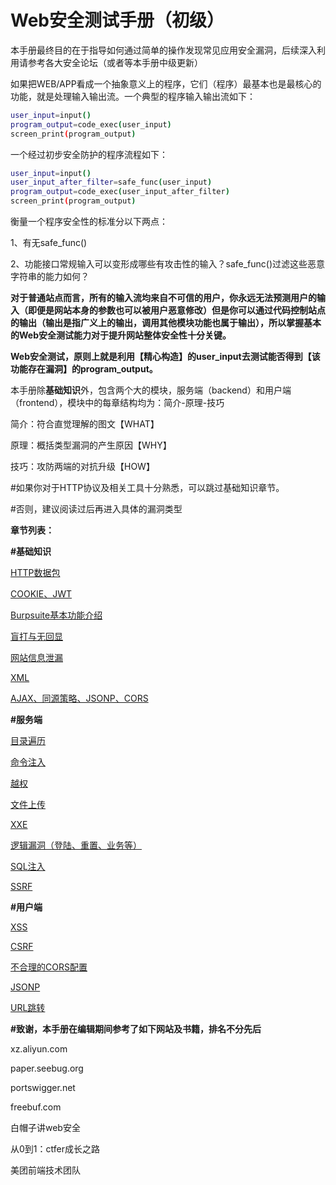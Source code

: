 # Web安全测试手册（初级）

本手册最终目的在于指导如何通过简单的操作发现常见应用安全漏洞，后续深入利用请参考各大安全论坛（或者等本手册中级更新）

如果把WEB/APP看成一个抽象意义上的程序，它们（程序）最基本也是最核心的功能，就是处理输入输出流。一个典型的程序输入输出流如下：

```bash
user_input=input()
program_output=code_exec(user_input)
screen_print(program_output)
```

一个经过初步安全防护的程序流程如下：

```bash
user_input=input()
user_input_after_filter=safe_func(user_input)
program_output=code_exec(user_input_after_filter)
screen_print(program_output)
```

衡量一个程序安全性的标准分以下两点：

1、有无safe_func()

2、功能接口常规输入可以变形成哪些有攻击性的输入？safe_func()过滤这些恶意字符串的能力如何？

**对于普通站点而言，所有的输入流均来自不可信的用户，你永远无法预测用户的输入（即便是网站本身的参数也可以被用户恶意修改）但是你可以通过代码控制站点的输出（输出是指广义上的输出，调用其他模块功能也属于输出），所以掌握基本的Web安全测试能力对于提升网站整体安全性十分关键。**

**Web安全测试，原则上就是利用【精心构造】的user_input去测试能否得到【该功能存在漏洞】的program_output。**

本手册除**基础知识**外，包含两个大的模块，服务端（backend）和用户端（frontend），模块中的每章结构均为：简介-原理-技巧

简介：符合直觉理解的图文【WHAT】

原理：概括类型漏洞的产生原因【WHY】

技巧：攻防两端的对抗升级【HOW】

#如果你对于HTTP协议及相关工具十分熟悉，可以跳过基础知识章节。

#否则，建议阅读过后再进入具体的漏洞类型

**章节列表：**

**#基础知识**

[HTTP数据包](Web%E5%AE%89%E5%85%A8%E6%B5%8B%E8%AF%95%E6%89%8B%E5%86%8C%EF%BC%88%E5%88%9D%E7%BA%A7%EF%BC%89%205ba12b990dcc4b36916c39f0bfa556b9/HTTP%E6%95%B0%E6%8D%AE%E5%8C%85%202b20560a623644cc9e61d09cd0328758.md)

[COOKIE、JWT](Web%E5%AE%89%E5%85%A8%E6%B5%8B%E8%AF%95%E6%89%8B%E5%86%8C%EF%BC%88%E5%88%9D%E7%BA%A7%EF%BC%89%205ba12b990dcc4b36916c39f0bfa556b9/COOKIE%E3%80%81JWT%207bef3a6028734a46bfb2935d522a8318.md)

[Burpsuite基本功能介绍](Web%E5%AE%89%E5%85%A8%E6%B5%8B%E8%AF%95%E6%89%8B%E5%86%8C%EF%BC%88%E5%88%9D%E7%BA%A7%EF%BC%89%205ba12b990dcc4b36916c39f0bfa556b9/Burpsuite%E5%9F%BA%E6%9C%AC%E5%8A%9F%E8%83%BD%E4%BB%8B%E7%BB%8D%20ad08a490531544e2877b0929466c2781.md)

[盲打与无回显](Web%E5%AE%89%E5%85%A8%E6%B5%8B%E8%AF%95%E6%89%8B%E5%86%8C%EF%BC%88%E5%88%9D%E7%BA%A7%EF%BC%89%205ba12b990dcc4b36916c39f0bfa556b9/%E7%9B%B2%E6%89%93%E4%B8%8E%E6%97%A0%E5%9B%9E%E6%98%BE%20d579a79936d54ba8a2e36b71edd15f1e.md)

[网站信息泄漏](Web%E5%AE%89%E5%85%A8%E6%B5%8B%E8%AF%95%E6%89%8B%E5%86%8C%EF%BC%88%E5%88%9D%E7%BA%A7%EF%BC%89%205ba12b990dcc4b36916c39f0bfa556b9/%E7%BD%91%E7%AB%99%E4%BF%A1%E6%81%AF%E6%B3%84%E6%BC%8F%20d72199d7d5334255916ff3c412c00d3e.md)

[XML](Web%E5%AE%89%E5%85%A8%E6%B5%8B%E8%AF%95%E6%89%8B%E5%86%8C%EF%BC%88%E5%88%9D%E7%BA%A7%EF%BC%89%205ba12b990dcc4b36916c39f0bfa556b9/XML%208b548a89843c4963bcd4ba6f280697d3.md)

[AJAX、同源策略、JSONP、CORS](Web%E5%AE%89%E5%85%A8%E6%B5%8B%E8%AF%95%E6%89%8B%E5%86%8C%EF%BC%88%E5%88%9D%E7%BA%A7%EF%BC%89%205ba12b990dcc4b36916c39f0bfa556b9/AJAX%E3%80%81%E5%90%8C%E6%BA%90%E7%AD%96%E7%95%A5%E3%80%81JSONP%E3%80%81CORS%20bbfac3abde5f499db2dbebb9b2ac89e5.md)

**#服务端**

[目录遍历](Web%E5%AE%89%E5%85%A8%E6%B5%8B%E8%AF%95%E6%89%8B%E5%86%8C%EF%BC%88%E5%88%9D%E7%BA%A7%EF%BC%89%205ba12b990dcc4b36916c39f0bfa556b9/%E7%9B%AE%E5%BD%95%E9%81%8D%E5%8E%86%201c83a0e8d48f41108cfae55172639eab.md)

[命令注入](Web%E5%AE%89%E5%85%A8%E6%B5%8B%E8%AF%95%E6%89%8B%E5%86%8C%EF%BC%88%E5%88%9D%E7%BA%A7%EF%BC%89%205ba12b990dcc4b36916c39f0bfa556b9/%E5%91%BD%E4%BB%A4%E6%B3%A8%E5%85%A5%20a0887fdcad3d48fd9fb54a1097816ef7.md)

[越权](Web%E5%AE%89%E5%85%A8%E6%B5%8B%E8%AF%95%E6%89%8B%E5%86%8C%EF%BC%88%E5%88%9D%E7%BA%A7%EF%BC%89%205ba12b990dcc4b36916c39f0bfa556b9/%E8%B6%8A%E6%9D%83%2043b0e0ac79644272866b5d66b6f21c93.md)

[文件上传](Web%E5%AE%89%E5%85%A8%E6%B5%8B%E8%AF%95%E6%89%8B%E5%86%8C%EF%BC%88%E5%88%9D%E7%BA%A7%EF%BC%89%205ba12b990dcc4b36916c39f0bfa556b9/%E6%96%87%E4%BB%B6%E4%B8%8A%E4%BC%A0%20fd253a201d6a4dcc8a20f4b2dfb9420f.md)

[XXE](Web%E5%AE%89%E5%85%A8%E6%B5%8B%E8%AF%95%E6%89%8B%E5%86%8C%EF%BC%88%E5%88%9D%E7%BA%A7%EF%BC%89%205ba12b990dcc4b36916c39f0bfa556b9/XXE%203b1954df08834d3485fe3b8ca3e1caa5.md)

[逻辑漏洞（登陆、重置、业务等）](Web%E5%AE%89%E5%85%A8%E6%B5%8B%E8%AF%95%E6%89%8B%E5%86%8C%EF%BC%88%E5%88%9D%E7%BA%A7%EF%BC%89%205ba12b990dcc4b36916c39f0bfa556b9/%E9%80%BB%E8%BE%91%E6%BC%8F%E6%B4%9E%EF%BC%88%E7%99%BB%E9%99%86%E3%80%81%E9%87%8D%E7%BD%AE%E3%80%81%E4%B8%9A%E5%8A%A1%E7%AD%89%EF%BC%89%20ee502be15db44943b52ef21e3a88ce2e.md)

[SQL注入](Web%E5%AE%89%E5%85%A8%E6%B5%8B%E8%AF%95%E6%89%8B%E5%86%8C%EF%BC%88%E5%88%9D%E7%BA%A7%EF%BC%89%205ba12b990dcc4b36916c39f0bfa556b9/SQL%E6%B3%A8%E5%85%A5%203549da5b5d9e43f49d997b3497f76487.md)

[SSRF](Web%E5%AE%89%E5%85%A8%E6%B5%8B%E8%AF%95%E6%89%8B%E5%86%8C%EF%BC%88%E5%88%9D%E7%BA%A7%EF%BC%89%205ba12b990dcc4b36916c39f0bfa556b9/SSRF%205eabcf9885914010a5619bd5d875fa32.md)

**#用户端**

[XSS](Web%E5%AE%89%E5%85%A8%E6%B5%8B%E8%AF%95%E6%89%8B%E5%86%8C%EF%BC%88%E5%88%9D%E7%BA%A7%EF%BC%89%205ba12b990dcc4b36916c39f0bfa556b9/XSS%20cbfd67a6ffd948b980b7eef26267b582.md)

[CSRF](Web%E5%AE%89%E5%85%A8%E6%B5%8B%E8%AF%95%E6%89%8B%E5%86%8C%EF%BC%88%E5%88%9D%E7%BA%A7%EF%BC%89%205ba12b990dcc4b36916c39f0bfa556b9/CSRF%2042513c0335514295ab5e67e7894afa5d.md)

[不合理的CORS配置](Web%E5%AE%89%E5%85%A8%E6%B5%8B%E8%AF%95%E6%89%8B%E5%86%8C%EF%BC%88%E5%88%9D%E7%BA%A7%EF%BC%89%205ba12b990dcc4b36916c39f0bfa556b9/%E4%B8%8D%E5%90%88%E7%90%86%E7%9A%84CORS%E9%85%8D%E7%BD%AE%20846bd21e40a146c8a1270bfd9d06c8b4.md)

[JSONP](Web%E5%AE%89%E5%85%A8%E6%B5%8B%E8%AF%95%E6%89%8B%E5%86%8C%EF%BC%88%E5%88%9D%E7%BA%A7%EF%BC%89%205ba12b990dcc4b36916c39f0bfa556b9/JSONP%20cff118074c50464b9eee55a31e2ed116.md)

[URL跳转](Web%E5%AE%89%E5%85%A8%E6%B5%8B%E8%AF%95%E6%89%8B%E5%86%8C%EF%BC%88%E5%88%9D%E7%BA%A7%EF%BC%89%205ba12b990dcc4b36916c39f0bfa556b9/URL%E8%B7%B3%E8%BD%AC%20b5fd8782d8e14b6daa7e50cb0b531898.md)

**#致谢，本手册在编辑期间参考了如下网站及书籍，排名不分先后**

xz.aliyun.com

paper.seebug.org

portswigger.net

freebuf.com

白帽子讲web安全

从0到1：ctfer成长之路

美团前端技术团队
